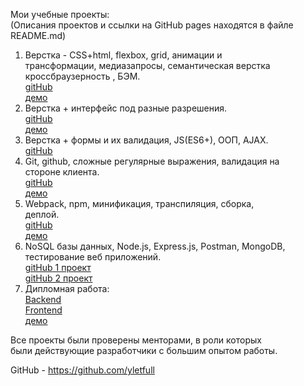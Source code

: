 Мои учебные проекты:  
(Описания проектов и ссылки на GitHub pages находятся в файле README.md)  
1. Верстка - CSS+html, flexbox, grid, анимации и  
трансформации, медиазапросы, семантическая верстка  
кроссбраузерность , БЭМ.  
[gitHub](https://github.com/yletfull/spr2)  
[демо](https://yletfull.github.io/spr2/)    
2. Верстка + интерфейс под разные разрешения.  
[gitHub](https://github.com/yletfull/spr4)  
[демо](https://yletfull.github.io/spr4/) 
3. Верстка + формы и их валидация, JS(ES6+), ООП, AJAX.  
[gitHub](https://github.com/yletfull/spr9)  
4. Git, github, сложные регулярные выражения, валидация на  
стороне клиента.  
[gitHub](https://github.com/yletfull/spr10)  
[демо](https://yletfull.github.io/spr10/)  
5. Webpack, npm, минификация, транспиляция, сборка,  
деплой.  
[gitHub](https://github.com/yletfull/mesto_frontend)  
[демо](https://www.mesto-project.gq/)  
6. NoSQL базы данных, Node.js, Express.js, Postman, MongoDB,    
тестирование веб приложений.  
[gitHub 1 проект](https://github.com/yletfull/spr15)   
[gitHub 2 проект](https://github.com/yletfull/mesto_api)  
7. Дипломная работа:  
[Backend](https://github.com/yletfull/news-explorer-api)    
[Frontend](https://github.com/yletfull/news-explorer-frontend)    
[демо](https://diploma.gq)   

Все проекты были проверены менторами, в роли которых  
были действующие разработчики с большим опытом работы.  

GitHub - https://github.com/yletfull  
